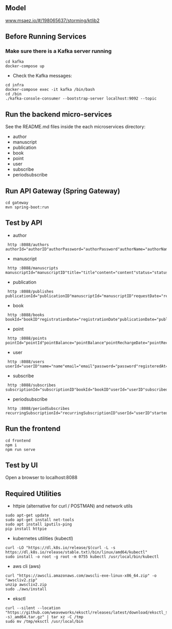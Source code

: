 # 

## Model
www.msaez.io/#/198065637/storming/ktlib2

## Before Running Services
### Make sure there is a Kafka server running
```
cd kafka
docker-compose up
```
- Check the Kafka messages:
```
cd infra
docker-compose exec -it kafka /bin/bash
cd /bin
./kafka-console-consumer --bootstrap-server localhost:9092 --topic
```

## Run the backend micro-services
See the README.md files inside the each microservices directory:

- author
- manuscript
- publication
- book
- point
- user
- subscribe
- periodsubscribe


## Run API Gateway (Spring Gateway)
```
cd gateway
mvn spring-boot:run
```

## Test by API
- author
```
 http :8088/authors authorId="authorID"authorPassword="authorPassword"authorName="authorName"phoneNumber="phoneNumber"email="email"portfolioUrl="portfolioUrl"status="status"
```
- manuscript
```
 http :8088/manuscripts manuscriptId="manuscriptID"title="title"content="content"status="status"createdDate="createdDate"lastModified="lastModified"authorId="authorID"
```
- publication
```
 http :8088/publishes publicationId="publicationID"manuscriptId="manuscriptID"requestDate="requestDate"coverUrl="coverUrl"genre="genre"summary="summary"readCost="readCost"
```
- book
```
 http :8088/books bookId="bookID"registrationDate="registrationDate"publicationDate="publicationDate"numberOfSubscribers="numberOfSubscribers"publicationId="publicationID"manuscriptId="manuscriptID"authorId="authorID"
```
- point
```
 http :8088/points pointId="pointId"pointBalance="pointBalance"pointRechargeDate="pointRechargeDate"pointSpendDate="pointSpendDate"userId="userId"
```
- user
```
 http :8088/users userId="userID"name="name"email="email"password="password"registeredAt="registeredAt"point="point"carrier="carrier"
```
- subscribe
```
 http :8088/subscribes subscriptionId="subscriptionID"bookId="bookID"userId="userID"subscribedAt="subscribedAt"expriedAt="expriedAt"paymentAt="paymentAt"paymentSuccess="paymentSuccess"readCost="readCost"
```
- periodsubscribe
```
 http :8088/periodSubscribes recurringSubscriptionId="recurringSubscriptionID"userId="userID"startedAt="startedAt"nextPaymentDue="nextPaymentDue"isActive="isActive"lastPaymentAt="lastPaymentAt"accessGranted="accessGranted"
```


## Run the frontend
```
cd frontend
npm i
npm run serve
```

## Test by UI
Open a browser to localhost:8088

## Required Utilities

- httpie (alternative for curl / POSTMAN) and network utils
```
sudo apt-get update
sudo apt-get install net-tools
sudo apt install iputils-ping
pip install httpie
```

- kubernetes utilities (kubectl)
```
curl -LO "https://dl.k8s.io/release/$(curl -L -s https://dl.k8s.io/release/stable.txt)/bin/linux/amd64/kubectl"
sudo install -o root -g root -m 0755 kubectl /usr/local/bin/kubectl
```

- aws cli (aws)
```
curl "https://awscli.amazonaws.com/awscli-exe-linux-x86_64.zip" -o "awscliv2.zip"
unzip awscliv2.zip
sudo ./aws/install
```

- eksctl 
```
curl --silent --location "https://github.com/weaveworks/eksctl/releases/latest/download/eksctl_$(uname -s)_amd64.tar.gz" | tar xz -C /tmp
sudo mv /tmp/eksctl /usr/local/bin
```
